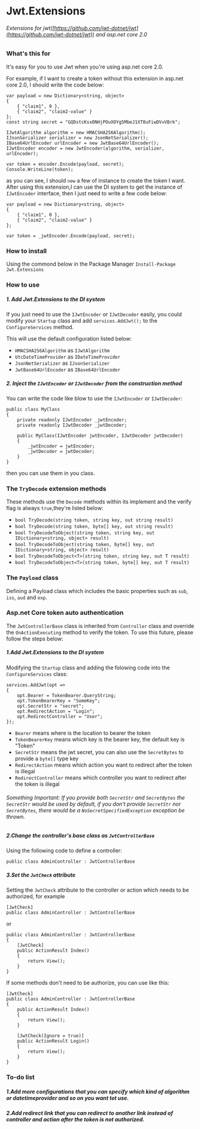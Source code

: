 # Jwt.Extensions
###### Extensions for jwt([https://github.com/jwt-dotnet/jwt](https://github.com/jwt-dotnet/jwt)) and asp.net core 2.0

### What's this for
It's easy for you to use Jwt when you're using asp.net core 2.0.

For example, if I want to create a token without this extension in asp.net core 2.0, I should write the code below:

```
var payload = new Dictionary<string, object>
{
    { "claim1", 0 },
    { "claim2", "claim2-value" }
};
const string secret = "GQDstcKsx0NHjPOuXOYg5MbeJ1XT0uFiwDVvVBrk";

IJwtAlgorithm algorithm = new HMACSHA256Algorithm();
IJsonSerializer serializer = new JsonNetSerializer();
IBase64UrlEncoder urlEncoder = new JwtBase64UrlEncoder();
IJwtEncoder encoder = new JwtEncoder(algorithm, serializer, urlEncoder);

var token = encoder.Encode(payload, secret);
Console.WriteLine(token);
```
as you can see, I should `new` a few of instance to create the token I want.
After using this extension,I can use the DI system to get the instance of `IJwtEncoder` interface, then I just need to write a few code below:
```
var payload = new Dictionary<string, object>
{
    { "claim1", 0 },
    { "claim2", "claim2-value" }
};

var token = _jwtEncoder.Encode(payload, secret);
```
### How to install
Using the commond below in the Package Manager
`Install-Package Jwt.Extensions`
### How to use
##### 1. Add Jwt.Extensions to the DI system

If you just need to use the `IJwtEncoder` or `IJwtDecoder` easily, you could modify your `Startup` class and add `services.AddJwt();` to the `ConfigureServices` method.

This will use the default configuration listed below:

* `HMACSHA256Algorithm` as `IJwtAlgorithm`
* `UtcDateTimeProvider` as `IDateTimeProvider`
* `JsonNetSerializer` as `IJsonSerializer`
* `JwtBase64UrlEncoder` as `IBase64UrlEncoder`

##### 2. Inject the `IJwtEncoder` or `IJwtDecoder` from the construction method

You can write the code like blow to use the `IJwtEncoder` or `IJwtDecoder`:
```
public class MyClass
{
	private readonly IJwtEncoder _jwtEncoder;
	private readonly IJwtDecoder _jwtDecoder;
	
	public MyClass(IJwtEncoder jwtEncoder, IJwtDecoder jwtDecoder)
	{
		_jwtEncoder = jwtEncoder;
		_jwtDecoder = jwtDecoder;
	}
}
```
then you can use them in you class.

### The `TryDecode` extension methods
These methods use the `Decode` methods within its implement and the verify flag is always `true`,they're listed below:
* `bool TryDecode(string token, string key, out string result)`
* `bool TryDecode(string token, byte[] key, out string result)`
* `bool TryDecodeToObject(string token, string key, out IDictionary<string, object> result)`
* `bool TryDecodeToObject(string token, byte[] key, out IDictionary<string, object> result)`
* `bool TryDecodeToObject<T>(string token, string key, out T result)`
* `bool TryDecodeToObject<T>(string token, byte[] key, out T result)`

### The `Payload` class
Defining a Payload class which includes the basic properties such as `sub`, `iss`, `aud` and `exp`.

### Asp.net Core token auto authentication
The `JwtControllerBase` class is inherited from `Controller` class and override the `OnActionExecuting` method to verify the token.
To use this future, please follow the steps below:
##### 1.Add Jwt.Extensions to the DI system

Modifying the `Startup` class and adding the folowing code into the `ConfigureServices` class:
```
services.AddJwt(opt =>
{
	opt.Bearer = TokenBearer.QueryString;
	opt.TokenBearerKey = "SomeKey";
	opt.SecretStr = "secret";
	opt.RedirectAction = "Login";
	opt.RedirectController = "User";
});
```
* `Bearer` means where is the location to bearer the token
* `TokenBearerKey` means which key is the bearer key, the default key is "Token"
* `SecretStr` means the jwt secret, you can also use the `SecretBytes` to provide a `byte[]` type key
* `RedirectAction` means which action you want to redirect after the token is illegal
* `RedirectController` means which controller you want to redirect after the token is illegal
###### Something Important: If you provide both `SecretStr` and `SecretBytes` the `SecretStr` would be used by default, if you don't provide `SecretStr` nor `SecretBytes`, there would be a `NoSecretSpecifiedException` exception be thrown.

##### 2.Change the controller's base class as `JwtControllerBase`
Using the following code to define a controller:
```
public class AdminController : JwtControllerBase
```

##### 3.Set the `JwtCheck` attribute
Setting the `JwtCheck` attribute to the controller or action which needs to be authorized, for example
```
[JwtCheck]
public class AdminController : JwtControllerBase
```
or
```
public class AdminController : JwtControllerBase
{
	[JwtCheck]
	public ActionResult Index()
	{
		return View();
	}
}
```
If some methods don't need to be authorize, you can use like this:
```
[JwtCheck]
public class AdminController : JwtControllerBase
{
	public ActionResult Index()
	{
		return View();
	}

	[JwtCheck(Ignore = true)]
	public ActionResult Login()
	{
		return View();
	}
}
```
### To-do list
##### 1.Add more configurations that you can specify which kind of algorithm or datetimeprovider and so on you want tot use.
##### 2.Add redirect link that you can redirect to another link instead of controller and action after the token is not authorized.